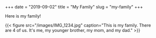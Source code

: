 +++
date = "2019-09-02"
title = "My Family"
slug = "my-family"
+++

Here is my family!

{{< figure src="/images/IMG_1234.jpg" caption="This is my family. There are 4 of us. It's me, my younger brother, my mom, and my dad." >}}


